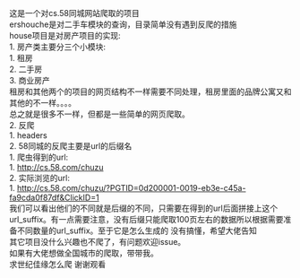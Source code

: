 这是一个对cs.58同城网站爬取的项目  
ershouche是对二手车模块的查询，目录简单没有遇到反爬的措施  
house项目是对房产项目的实现:  
	1. 房产类主要分三个小模块:  
		1. 租房  
		2. 二手房  
		3. 商业房产  
	租房和其他两个的项目的网页结构不一样需要不同处理，租房里面的品牌公寓又和其他的不一样。。。。  
	总之就是很多不一样，但都是一些简单的网页爬取。  
	2. 反爬  
		1. headers  
		2. 58同城的反爬主要是url的后缀名  
			1. 爬虫得到的url:  
				1. http://cs.58.com/chuzu  
			2.  实际浏览的url:  
				1.  http://cs.58.com/chuzu/?PGTID=0d200001-0019-eb3e-c45a-fa9cda0f87df&ClickID=1  
			我们可以看出他们的不同就是后缀的不同，只需要在得到的url后面拼接上这个url_suffix。有一点需要注意，没有后缀只能爬取100页左右的数据所以根据需要准备不同数量的url_suffix。至于它是怎么生成的  没有搞懂，希望大佬告知  
其它项目没什么兴趣也不爬了，有问题欢迎issue。  
如果有大佬想做全国城市的爬取，带带我。  
求世纪佳缘怎么爬 
谢谢观看
		  